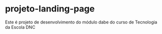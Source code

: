 # projeto-landing-page
Este é projeto de desenvolvimento do módulo dabe do curso de Tecnologia da Escola DNC
